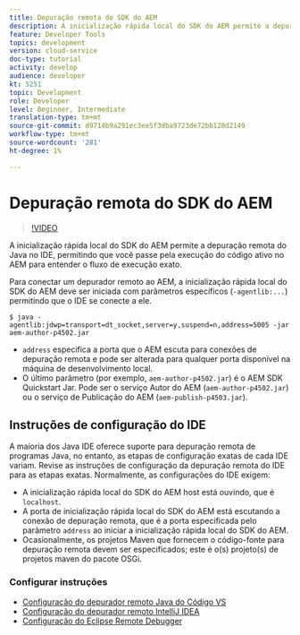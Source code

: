 ```yaml
---
title: Depuração remota do SDK do AEM
description: A inicialização rápida local do SDK do AEM permite a depuração remota do Java no IDE, permitindo que você passe pela execução do código ativo no AEM para entender o fluxo de execução exato.
feature: Developer Tools
topics: development
version: cloud-service
doc-type: tutorial
activity: develop
audience: developer
kt: 5251
topic: Development
role: Developer
level: Beginner, Intermediate
translation-type: tm+mt
source-git-commit: d9714b9a291ec3ee5f3dba9723de72bb120d2149
workflow-type: tm+mt
source-wordcount: '281'
ht-degree: 1%

---
```



# Depuração remota do SDK do AEM

>[!VIDEO](https://video.tv.adobe.com/v/34338/?quality=12&learn=on)

A inicialização rápida local do SDK do AEM permite a depuração remota do Java no IDE, permitindo que você passe pela execução do código ativo no AEM para entender o fluxo de execução exato.

Para conectar um depurador remoto ao AEM, a inicialização rápida local do SDK do AEM deve ser iniciada com parâmetros específicos (`-agentlib:...`) permitindo que o IDE se conecte a ele.

```
$ java -agentlib:jdwp=transport=dt_socket,server=y,suspend=n,address=5005 -jar aem-author-p4502.jar   
```

+ `address` especifica a porta que o AEM escuta para conexões de depuração remota e pode ser alterada para qualquer porta disponível na máquina de desenvolvimento local.
+ O último parâmetro (por exemplo, `aem-author-p4502.jar`) é o AEM SDK Quickstart Jar. Pode ser o serviço Autor do AEM (`aem-author-p4502.jar`) ou o serviço de Publicação do AEM (`aem-publish-p4503.jar`).

## Instruções de configuração do IDE

A maioria dos Java IDE oferece suporte para depuração remota de programas Java, no entanto, as etapas de configuração exatas de cada IDE variam. Revise as instruções de configuração da depuração remota do IDE para as etapas exatas. Normalmente, as configurações do IDE exigem:

+ A inicialização rápida local do SDK do AEM host está ouvindo, que é `localhost`.
+ A porta de inicialização rápida local do SDK do AEM está escutando a conexão de depuração remota, que é a porta especificada pelo parâmetro `address` ao iniciar a inicialização rápida local do SDK do AEM.
+ Ocasionalmente, os projetos Maven que fornecem o código-fonte para depuração remota devem ser especificados; este é o(s) projeto(s) de projetos maven do pacote OSGi.

### Configurar instruções

+ [Configuração do depurador remoto Java do Código VS](https://code.visualstudio.com/docs/java/java-debugging)
+ [Configuração do depurador remoto IntelliJ IDEA](https://www.jetbrains.com/help/idea/run-debug-configuration-remote-debug.html)
+ [Configuração do Eclipse Remote Debugger](https://javapapers.com/core-java/java-remote-debug-with-eclipse/)
